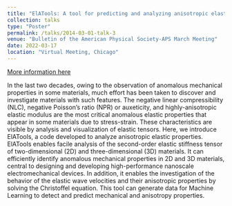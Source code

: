```yaml
---
title: "ElATools: A tool for predicting and analyzing anisotropic elastic properties of 2D and 3D materials"
collection: talks
type: "Poster"
permalink: /talks/2014-03-01-talk-3
venue: "Bulletin of the American Physical Society-APS March Meeting"
date: 2022-03-17
location: "Virtual Meeting, Chicago"
---
```

[More information here](https://meetings.aps.org/Meeting/MAR22/Session/T00.278)

In the last two decades, owing to the observation of anomalous mechanical properties in some materials, much effort has been taken to discover and investigate materials with such features. The negative linear compressibility (NLC), negative Poisson’s ratio (NPR) or auxeticity, and highly-anisotropic elastic modulus are the most critical anomalous elastic properties that appear in some materials due to stress-strain. These characteristics are visible by analysis and visualization of elastic tensors. Here, we introduce ElATools, a code developed to analyze anisotropic elastic properties. ElATools enables facile analysis of the second-order elastic stiffness tensor of two-dimensional (2D) and three-dimensional (3D) materials. It can efficiently identify anomalous mechanical properties in 2D and 3D materials, central to designing and developing high-performance nanoscale electromechanical devices. In addition, it enables the investigation of the behavior of the elastic wave velocities and their anisotropic properties by solving the Christoffel equation. This tool can generate data for Machine Learning to detect and predict mechanical and anisotropy properties.
